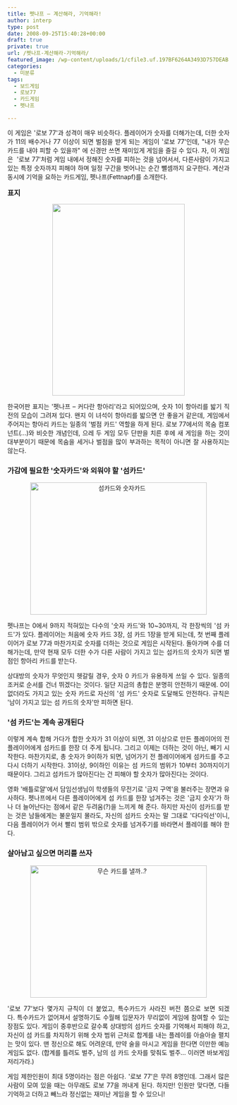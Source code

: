```yaml
---
title: 펫나프 – 계산해라, 기억해라!
author: interp
type: post
date: 2008-09-25T15:40:28+00:00
draft: true
private: true
url: /펫나프-계산해라-기억해라/
featured_image: /wp-content/uploads/1/cfile3.uf.197BF6264A3493D757DEAB.jpg
categories:
  - 미분류
tags:
  - 보드게임
  - 로보77
  - 카드게임
  - 펫나프

---
```

<p style="text-align: left;">
  <p style="text-align: justify; ">
    이 게임은 '로보 77'과 성격이 매우 비슷하다. 플레이어가 숫자를 더해가는데, 더한 숫자가 11의 배수거나 77 이상이 되면 벌점을 받게 되는 게임이 '로보 77'인데,&nbsp;"내가 무슨 카드를 내야 피할 수 있을까" 에 신경만 쓰면 재미있게 게임을 즐길 수 있다. <span style="text-align: left; ">자, 이 게임은&nbsp;&nbsp;'로보 77'처럼 게임 내에서 정해진 숫자를 피하는 것을 넘어서서, 다른사람이 가지고 있는 특정 숫자까지&nbsp;피해야 하며 일정 구간을 벗어나는 순간 뺄셈까지 요구한다.&nbsp;계산과 동시에 기억을 요하는 카드게임, 펫나프(Fettnapf)를 소개한다.</span>
  </p>
  
  <p style="text-align: justify; ">
    <span style="text-align: left; font-size: 12pt; "><b>표지</b></span>
  </p>
  
  <p style="text-align: center; clear: none; float: none; ">
    <img src="http://interp.iwinv.net/wp-content/uploads/1/cfile21.uf.191D530B4A3493D68949CD.jpg" class="aligncenter" width="300" height="435" filename="표지.jpg" filemime="image/jpeg" />
  </p>
  
  <p style="text-align: justify; clear: none; float: none; ">
    한국어판 표지는 '펫나프 &#8211; 커다란 항아리'라고 되어있으며, 숫자 1이 항아리를 밟기 직전의 모습이 그려져 있다. 왠지 이 녀석이 항아리를 밟으면 안 좋을거 같은데, 게임에서 주어지는 항아리 카드는 일종의 '벌점 카드' 역할을 하게 된다. 로보 77에서의 목숨 컴포넌트(&#8230;)와 비슷한 개념인데, 으레 두 게임 모두&nbsp;단판을 치른 후에 새 게임을 하는 것이 대부분이기&nbsp;때문에 목숨을 세거나 벌점을 많이 부과하는 목적이 아니면&nbsp;잘 사용하지는 않는다.&nbsp;
  </p>
</p>

### 가감에 필요한 '숫자카드'와 외워야 할 '섬카드'</p> 

<p style="text-align: left;">
</p>

<p style="text-align: center; clear: none; float: none; ">
  <img src="http://interp.iwinv.net/wp-content/uploads/1/cfile3.uf.197BF6264A3493D757DEAB.jpg" class="aligncenter" width="400" height="300" alt="섬카드와 숫자카드" filename="카드.jpg" filemime="image/jpeg" />
</p>

<p style="text-align: left;">
</p>

<p style="text-align: justify; ">
  펫나프는 0에서 9까지 적혀있는 다수의 '숫자 카드'와 10~30까지, 각 한장씩의 '섬 카드'가 있다. 플레이어는 처음에 숫자 카드 3장, 섬 카드 1장을 받게 되는데,&nbsp;첫 번째 플레이어가 로보 77과 마찬가지로 숫자를 더하는 것으로 게임은 시작된다.&nbsp;돌아가며 수를 더해가는데, 만약 현재 모두 더한 수가&nbsp;다른 사람이 가지고 있는 섬카드의 숫자가 되면 벌점인 항아리 카드를&nbsp;받는다.
</p>

<p style="text-align: justify; ">
  상대방의 숫자가 무엇인지 헷갈릴 경우, 숫자 0&nbsp;카드가 유용하게 쓰일 수 있다. 일종의 조커로 순서를 건너 뛰겠다는 것이다.&nbsp;일단 지금의 총합은&nbsp;분명히 안전하기 때문에. 0이 없더라도 가지고 있는 숫자 카드로 자신의 '섬 카드' 숫자로 도달해도 안전하다. 규칙은 '남이 가지고 있는 섬 카드의 숫자'만 피하면 된다.&nbsp;
</p></p> 

### '섬 카드'는 계속 공개된다</p> 

<p style="text-align: justify; clear: none; float: none; ">
  <span style="text-align: justify; ">이렇게 계속 합해 가다가&nbsp;합한 숫자가 31 이상이 되면, 31 이상으로 만든 플레이어의 전 플레이어에게 섬카드를 한장 더 주게 됩니다. 그리고 이제는 더하는 것이 아닌, 빼기 시작한다. 마찬가지로, 총 숫자가 9이하가 되면, 넘어가기 전 플레이어에게 섬카드를 주고 다시 더하기 시작한다. 31이상, 9이하인 이유는 섬 카드의 범위가 10부터 30까지이기 때문이다. 그리고&nbsp;섬카드가 많아진다는 건 피해야 할 숫자가 많아진다는 것이다.&nbsp;</span>
</p>

<p style="text-align: justify; ">
  영화 '배틀로얄'에서 담임선생님이 학생들의 무전기로 '금지 구역'을 불러주는 장면과 유사하다. 펫나프에서 다른 플레이어에게 섬 카드를 한장 넘겨주는 것은 '금지 숫자'가 하나 더 늘어난다는 점에서 같은 두려움(?)을 느끼게 해 준다. 하지만 자신이 섬카드를 받는 것은 남들에게는 불운일지 몰라도, 자신의 섬카드 숫자는 말 그대로 '다다익선'이니, 다음 플레이어가 어서 빨리 범위 밖으로 숫자를 넘겨주기를 바라면서 플레이를 해야 한다.
</p></p> 

### 살아남고 싶으면 머리를 쓰자</p> 

<p style="text-align: left;">
</p>

<p style="text-align: center; clear: none; float: none; ">
  <img src="http://interp.iwinv.net/wp-content/uploads/1/cfile25.uf.121EF0254A3493D804DE3C.jpg" class="aligncenter" width="400" height="300" alt="무슨 카드를 낼까..?" filename="결론.jpg" filemime="image/jpeg" />
</p>

<p style="text-align: left;">
</p>

<p style="text-align: justify; ">
  '로보 77'보다 몇가지 규칙이 더 붙었고, 특수카드가 사라진 버전 쯤으로 보면 되겠다.&nbsp;특수카드가 없어져서 설명하기도 수월해 입문자가 무리없이 게임에 참여할 수 있는 장점도 있다.&nbsp;게임이 중후반으로 갈수록 상대방의 섬카드 숫자를 기억해서 피해야 하고, 자신이 섬 카드를 차지하기 위해 숫자 범위 근처로 합계를 내는 플레이를 아슬아슬 펼치는 맛이 있다.&nbsp;맨 정신으로 해도 어려운데, 만약 술을 마시고 게임을 한다면 이만한 예능게임도 없다. (합계를 틀려도 벌주, 남의 섬 카드 숫자를 맞춰도 벌주&#8230; 이러면 바보게임 저리가라.)
</p>

<p style="text-align: justify; ">
  게임 제한인원이 최대 5명이라는 점은 아쉽다. '로보 77'은 무려 8명인데. 그래서 많은 사람이 모여 있을 때는 아무래도 로보 77을 꺼내게 된다. 하지만! 인원만 맞다면, 다들 기억하고 더하고 빼느라 정신없는 재미난 게임을 할 수 있으니!
</p>